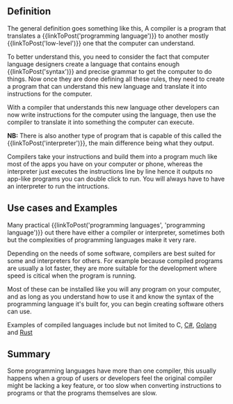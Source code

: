 ## Definition
The general definition goes something like this, A compiler is a program that translates a {{linkToPost('programming language')}} to another mostly {{linkToPost('low-level')}} one that the computer can understand.

To better understand this, you need to consider the fact that computer language designers create a language that contains enough {{linkToPost('syntax')}} and precise grammar to get the computer to do things. Now once they are done defining all these rules, they need to create a program that can understand this new language and translate it into instructions for the computer.

With a compiler that understands this new language other developers can now write instructions for the computer using the language, then use the compiler to translate it into something the computer can execute. 

**NB:** There is also another type of program that is capable of this called the {{linkToPost('interpreter')}},  the main difference being what they output. 

Compilers take your instructions and build them into a program much like most of the apps you have on your computer or phone, whereas the interpreter just executes the instructions line by line hence it outputs no app-like programs you can double click to run. You will always have to have an interpreter to run the intructions.



## Use cases and Examples
Many practical {{linkToPost('programming languages', 'programming language')}} out there have either a compiler or interpreter, sometimes both but the complexities of programming languages make it very rare.

Depending on the needs of some software, compilers are best suited for some and interpreters for others. For example because compiled programs are usually a lot faster, they are more suitable for the development where speed is citical when the program is running.

Most of these can be installed like you will any program on your computer, and as long as you understand how to use it and know the syntax of the programming language it's built for, you can begin creating software others can use.

Examples of compiled languages include but not limited to C, [C#](https://docs.microsoft.com/en-us/dotnet/csharp/), [Golang](https://golang.org/) and [Rust](https://www.rust-lang.org/)

## Summary
Some programming languages have more than one compiler, this usually happens when a group of users or developers feel the original compiler might be lacking a key feature, or too slow when converting instructions to programs or that the programs themselves are slow.